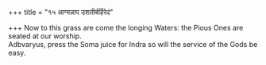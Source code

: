 +++
title = "१५ आग्मन्नाप उशतीर्बर्हिरेदं"

+++
Now to this grass are come the longing Waters: the Pious Ones are seated at our worship.  
     Adbvaryus, press the Soma juice for Indra so will the service of the Gods be easy.